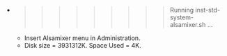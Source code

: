 * >>>>>>>>> Running inst-std-system-alsamixer.sh ...
  * Insert Alsamixer menu in Administration.
  * Disk size = 3931312K. Space Used = 4K.
